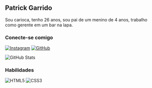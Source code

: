 ## Patrick Garrido
Sou carioca, tenho 26 anos, sou pai de um menino de 4 anos, trabalho como gerente em um bar na lapa.
### Conecte-se comigo 
[![Instagram](https://img.shields.io/badge/-Instagram-%23E4405F?style=for-the-badge&logo=instagram&logoColor=white)](https://www.instagram.com/patrickgarridoaraujo/)
[![GitHub](https://img.shields.io/badge/GitHub-100000?style=for-the-badge&logo=github&logoColor=white)](https://github.com/GarridoPatrick)

![GitHub Stats](https://github-readme-stats.vercel.app/api?username=GarridoPatrick&theme=transparent&bg_color=000&border_color=30A3DC&show_icons=true&icon_color=30A3DC&title_color=E94D5F&text_color=FFF)

### Habilidades

![HTML5](https://img.shields.io/badge/HTML-000?style=for-the-badge&logo=html5&logoColor=30A3DC)
![CSS3](https://img.shields.io/badge/CSS3-000?style=for-the-badge&logo=css3&logoColor=E94D5F)